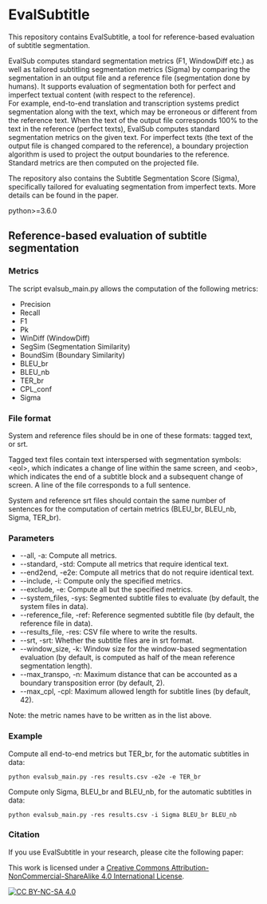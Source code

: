 # EvalSubtitle

This repository contains EvalSubtitle, a tool for reference-based evaluation of subtitle segmentation.

EvalSub computes standard segmentation metrics (F1, WindowDiff etc.) as well as tailored subtitling segmentation metrics (Sigma) by comparing the segmentation in an output file and a reference file (segmentation done by humans).
It supports evaluation of segmentation both for perfect and imperfect textual content (with respect to the reference).  
For example, end-to-end translation and transcription systems predict segmentation along with the text, which may be erroneous or different from the reference text. 
When the text of the output file corresponds 100% to the text in the reference (perfect texts), EvalSub computes standard segmentation metrics on the given text.
For imperfect texts (the text of the output file is changed compared to the reference), a boundary projection algorithm is used to project the output boundaries to the reference. Standard metrics are then computed on the projected file. 

The repository also contains the Subtitle Segmentation Score (Sigma), specifically tailored for evaluating segmentation from imperfect texts.
More details can be found in the paper.


python>=3.6.0


## Reference-based evaluation of subtitle segmentation

### Metrics

The script evalsub_main.py allows the computation of the following metrics:
* Precision
* Recall
* F1
* Pk
* WinDiff (WindowDiff)
* SegSim (Segmentation Similarity)
* BoundSim (Boundary Similarity)
* BLEU_br
* BLEU_nb
* TER_br
* CPL_conf
* Sigma

### File format

System and reference files should be in one of these formats: tagged text, or srt.

Tagged text files contain text interspersed with segmentation symbols: \<eol\>, which indicates a change of line within the same screen, and \<eob\>, which indicates the end of a subtitle block and a subsequent change of screen.
A line of the file corresponds to a full sentence.

System and reference srt files should contain the same number of sentences for the computation of certain metrics (BLEU_br, BLEU_nb, Sigma, TER_br).

### Parameters

* --all, -a: Compute all metrics.
* --standard, -std: Compute all metrics that require identical text.
* --end2end, -e2e: Compute all metrics that do not require identical text.
* --include, -i: Compute only the specified metrics.
* --exclude, -e: Compute all but the specified metrics.
* --system_files, -sys: Segmented subtitle files to evaluate (by default, the system files in data).
* --reference_file, -ref: Reference segmented subtitle file (by default, the reference file in data).
* --results_file, -res: CSV file where to write the results.
* --srt, -srt: Whether the subtitle files are in srt format.
* --window_size, -k: Window size for the window-based segmentation evaluation (by default, is computed as half of the mean reference segmentation length).
* --max_transpo, -n: Maximum distance that can be accounted as a boundary transposition error (by default, 2).
* --max_cpl, -cpl: Maximum allowed length for subtitle lines (by default, 42).

Note: the metric names have to be written as in the list above.

### Example

Compute all end-to-end metrics but TER_br, for the automatic subtitles in data:

`python evalsub_main.py -res results.csv -e2e -e TER_br`

Compute only Sigma, BLEU_br and BLEU_nb, for the automatic subtitles in data:

`python evalsub_main.py -res results.csv -i Sigma BLEU_br BLEU_nb`


### Citation
If you use EvalSubtitle in your research, please cite the following paper:


This work is licensed under a
[Creative Commons Attribution-NonCommercial-ShareAlike 4.0 International License][cc-by-nc-sa].

[![CC BY-NC-SA 4.0][cc-by-nc-sa-image]][cc-by-nc-sa]

[cc-by-nc-sa]: http://creativecommons.org/licenses/by-nc-sa/4.0/
[cc-by-nc-sa-image]: https://licensebuttons.net/l/by-nc-sa/4.0/88x31.png
[cc-by-nc-sa-shield]: https://img.shields.io/badge/License-CC%20BY--NC--SA%204.0-lightgrey.svg
